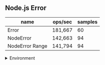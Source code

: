 ## Node.js Error

|name|ops/sec|samples|
|-|-|-|
|Error|181,667|60|
|NodeError|142,663|94|
|NodeError Range|141,794|94|


<details>
<summary>Environment</summary>

* __Machine:__ linux x64 | 2 vCPUs | 6.8GB Mem
* __Run:__ Tue Oct 10 2023 20:50:52 GMT+0000 (Coordinated Universal Time)
</details>

<!--
{"environment":{"platform":"linux","arch":"x64","cpus":2,"totalMemory":6.759754180908203},"benchmarks":"[{\"timeStamp\":1696971041166,\"currentTarget\":{\"0\":{\"name\":\"Error\",\"options\":{\"async\":false,\"defer\":false,\"delay\":0.005,\"initCount\":1,\"maxTime\":5,\"minSamples\":5,\"minTime\":0.05},\"async\":false,\"defer\":false,\"delay\":0.005,\"initCount\":1,\"maxTime\":5,\"minSamples\":5,\"minTime\":0.05,\"id\":1,\"stats\":{\"moe\":2.8123480582591493e-7,\"rme\":5.109099639603064,\"sem\":1.4348714582954843e-7,\"deviation\":0.0000011114466523853522,\"mean\":0.00000550458643722526,\"sample\":[0.0000032582476037311033,0.0000035244513348343518,0.0000033553987134126727,0.0000033357008684464455,0.000003431436667738823,0.000003347305950466388,0.000003515914827918945,0.000003336164039884207,0.0000033250477967192022,0.0000035922486973303314,0.000003440745255709231,0.0000033596959150852364,0.000003765868768092634,0.000005291743004181409,0.000005659562367320682,0.000005830866580894178,0.000006043528594403345,0.000006021206046960437,0.000006124018140881312,0.0000060335509166934705,0.0000060294595689932456,0.000006175089739466067,0.0000060214311997426826,0.000006153976648440013,0.000006044808684464458,0.000006389880990672241,0.000006031428111933097,0.000006174748793824381,0.0000060705020907044065,0.00000615351984560952,0.0000060308555162431655,0.0000061848357027983275,0.00000602743319395304,0.000006157553425538758,0.000006032643872627854,0.000006131055902219364,0.000006030887745255709,0.000006145883949823094,0.000006060383017047282,0.000006180731424895465,0.000006038607333547765,0.000006150727951109681,0.000006084545320038598,0.0000061496407848182695,0.000006091473657124478,0.00000616545313605661,0.00000601948845287874,0.000006126250434223223,0.000006037307816018012,0.000006169055580572531,0.000006058182952717916,0.000006155205339337407,0.000006131088002573175,0.000006200373496301061,0.000006047036989385654,0.000006386299774847218,0.0000060577994210357035,0.0000061661309102605344,0.000006055142618205211,0.000006165564747507237],\"variance\":1.2353136610986062e-12},\"times\":{\"cycle\":0.08556879616666667,\"elapsed\":5.372,\"period\":0.00000550458643722526,\"timeStamp\":1696971035794},\"running\":false,\"count\":15545,\"cycles\":3,\"hz\":181666.69038702166},\"1\":{\"name\":\"NodeError\",\"options\":{\"async\":false,\"defer\":false,\"delay\":0.005,\"initCount\":1,\"maxTime\":5,\"minSamples\":5,\"minTime\":0.05},\"async\":false,\"defer\":false,\"delay\":0.005,\"initCount\":1,\"maxTime\":5,\"minSamples\":5,\"minTime\":0.05,\"id\":2,\"stats\":{\"moe\":7.972836363787366e-8,\"rme\":1.1374322267673476,\"sem\":4.067773654993554e-8,\"deviation\":3.943852882368211e-7,\"mean\":0.000007009504545555789,\"sample\":[0.000008603558669541115,0.000008172262631949331,0.000008335010327733407,0.000006900215918479758,0.000008354565929565929,0.000006869447174447174,0.000006836058968058968,0.000007005211165711166,0.000006982251706251707,0.000006958705296205297,0.000007225851624351624,0.000007230342478842479,0.000008291762576271187,0.000006852768949152543,0.000008279415616104107,0.000006843021689033482,0.000006789774705164701,0.000007018161989968822,0.000006869672224481496,0.000006788202250237224,0.000007016562288193032,0.000006857146672088925,0.00000830838189456566,0.000006838659845507522,0.000006804562948909066,0.0000070417278764060165,0.000006879265618647513,0.000006810732619596152,0.00000703924786556444,0.000006914568640737227,0.000006818701314541266,0.000006980215069792655,0.000006881583005827348,0.0000068790893074942405,0.000006973506708226047,0.000007367682477300447,0.000006899268464561594,0.000006963044450467543,0.000006897127253015314,0.000006900704973573655,0.000006951430410624746,0.000006834909608348015,0.000006843786149884808,0.000007047094457243529,0.000006778153543840629,0.00000685445168722049,0.000007001274969508063,0.0000068065179563626515,0.000006868207074129287,0.000007002480959479604,0.000006821343949044586,0.000006839544382707684,0.000006995298549939016,0.000006794998780322537,0.0000068382298414419294,0.0000070474332565388265,0.000006784766906084835,0.000006828133622442066,0.0000069561464968152865,0.000006784021547635181,0.00000684495175498035,0.00000698830546144464,0.000006779210597641957,0.0000068228212494918005,0.0000069971956904729645,0.000006786135655237837,0.000006828757013145413,0.000006994607263856891,0.000006826629218051227,0.000006777367529475539,0.000007004147987532186,0.000006841956633690202,0.000006782910285946605,0.000007009202873018024,0.000006843244071012332,0.00000679516140398428,0.000007025451687220491,0.0000068922348556715,0.000006802452364819081,0.0000070257635180918825,0.000006845290418755929,0.000006780796178343949,0.000007050089578533677,0.000006905109364412522,0.000006785430952703618,0.000007018716492749696,0.000006845683561458192,0.0000068012868952432585,0.0000069913954465374715,0.000006837538690879523,0.000006782828838596016,0.000006946050277815423,0.000006832768261282016,0.000006845669873966663],\"variance\":1.5553975557764044e-13},\"times\":{\"cycle\":0.05172313404165617,\"elapsed\":5.436,\"period\":0.000007009504545555789,\"timeStamp\":1696971041180},\"running\":false,\"count\":7379,\"cycles\":3,\"hz\":142663.43555394743},\"2\":{\"name\":\"NodeError Range\",\"options\":{\"async\":false,\"defer\":false,\"delay\":0.005,\"initCount\":1,\"maxTime\":5,\"minSamples\":5,\"minTime\":0.05},\"async\":false,\"defer\":false,\"delay\":0.005,\"initCount\":1,\"maxTime\":5,\"minSamples\":5,\"minTime\":0.05,\"id\":3,\"stats\":{\"moe\":1.1371567549472063e-7,\"rme\":1.6124167547865302,\"sem\":5.801820178302073e-8,\"deviation\":5.625073362941315e-7,\"mean\":0.00000705249899922899,\"sample\":[0.000008446464130434782,0.000008278532608695653,0.000008109830209182288,0.000007098548220592231,0.000008110023337856174,0.0000070126468113975575,0.000006799402306648576,0.000006826783853459973,0.000007081358480325645,0.00000678709552238806,0.000006828981953867028,0.000007011656309362279,0.000008104507179626117,0.00000702559049038201,0.000006785911135193714,0.000006835423868870225,0.00000705856285559469,0.000006793767949065294,0.000006786710241127066,0.000007053293145489028,0.000006847832294771065,0.000006796978596586291,0.0000070542143050663784,0.000006843538065564888,0.000006796965050121918,0.000007008128962340829,0.000006845448117041452,0.00000677967949065294,0.000007015728664318613,0.000006873828366296396,0.000006794824573286372,0.0000070429436467082086,0.000006861934299647792,0.000006790679355188295,0.000007039326740720672,0.000006918206719046329,0.000006803237063126524,0.000007000664725006773,0.000006876740720671905,0.0000067866289623408285,0.000007006571118937957,0.000006865619073421837,0.000006780465321051206,0.000006972664047683555,0.000006839135600108371,0.000006866851801679762,0.000006962476971010567,0.000006893226903278245,0.000006825047006231373,0.00000693298618260634,0.000007102724735843945,0.0000072066946626930376,0.000006987633026280141,0.0000069047957193172585,0.000006827973178000542,0.000006933934299647792,0.000006826875914386345,0.000006816553237604985,0.000006939068545109727,0.000006839650365754538,0.000006844526957464102,0.000006944026551070171,0.000006852831075589271,0.0000069489305066377675,0.000011325624492007586,0.000007269401652668654,0.00000771987930100244,0.000007108698726632349,0.0000068213488214576,0.000006896261446762395,0.00000702636263885126,0.000006794851801679762,0.000006888526280140883,0.000007097102817664589,0.000006776102953129233,0.000006857706312652397,0.000007048848415063668,0.000006796773909509618,0.000006859020184231915,0.000007012191276076944,0.000008143066639577408,0.000007031653392929704,0.000006814585669781931,0.000006860285520791006,0.000007096126371393742,0.000006799076798049574,0.00000687740606799404,0.000007077854530678586,0.000006802083841256942,0.000006851630367059461,0.000007032696464851687,0.000006868425978599485,0.00000679852160368414,0.000007048909521874577],\"variance\":3.164145033847191e-13},\"times\":{\"cycle\":0.052068600111307636,\"elapsed\":5.423,\"period\":0.00000705249899922899,\"timeStamp\":1696971046617},\"running\":false,\"count\":7383,\"cycles\":3,\"hz\":141793.71030174187},\"options\":{},\"events\":{\"start\":[null],\"cycle\":[null,null],\"complete\":[null,null]},\"length\":3,\"running\":false},\"type\":\"cycle\",\"target\":{\"name\":\"Error\",\"options\":{\"async\":false,\"defer\":false,\"delay\":0.005,\"initCount\":1,\"maxTime\":5,\"minSamples\":5,\"minTime\":0.05},\"async\":false,\"defer\":false,\"delay\":0.005,\"initCount\":1,\"maxTime\":5,\"minSamples\":5,\"minTime\":0.05,\"id\":1,\"stats\":{\"moe\":2.8123480582591493e-7,\"rme\":5.109099639603064,\"sem\":1.4348714582954843e-7,\"deviation\":0.0000011114466523853522,\"mean\":0.00000550458643722526,\"sample\":[0.0000032582476037311033,0.0000035244513348343518,0.0000033553987134126727,0.0000033357008684464455,0.000003431436667738823,0.000003347305950466388,0.000003515914827918945,0.000003336164039884207,0.0000033250477967192022,0.0000035922486973303314,0.000003440745255709231,0.0000033596959150852364,0.000003765868768092634,0.000005291743004181409,0.000005659562367320682,0.000005830866580894178,0.000006043528594403345,0.000006021206046960437,0.000006124018140881312,0.0000060335509166934705,0.0000060294595689932456,0.000006175089739466067,0.0000060214311997426826,0.000006153976648440013,0.000006044808684464458,0.000006389880990672241,0.000006031428111933097,0.000006174748793824381,0.0000060705020907044065,0.00000615351984560952,0.0000060308555162431655,0.0000061848357027983275,0.00000602743319395304,0.000006157553425538758,0.000006032643872627854,0.000006131055902219364,0.000006030887745255709,0.000006145883949823094,0.000006060383017047282,0.000006180731424895465,0.000006038607333547765,0.000006150727951109681,0.000006084545320038598,0.0000061496407848182695,0.000006091473657124478,0.00000616545313605661,0.00000601948845287874,0.000006126250434223223,0.000006037307816018012,0.000006169055580572531,0.000006058182952717916,0.000006155205339337407,0.000006131088002573175,0.000006200373496301061,0.000006047036989385654,0.000006386299774847218,0.0000060577994210357035,0.0000061661309102605344,0.000006055142618205211,0.000006165564747507237],\"variance\":1.2353136610986062e-12},\"times\":{\"cycle\":0.08556879616666667,\"elapsed\":5.372,\"period\":0.00000550458643722526,\"timeStamp\":1696971035794},\"running\":false,\"count\":15545,\"cycles\":3,\"hz\":181666.69038702166},\"aborted\":false},{\"timeStamp\":1696971046616,\"currentTarget\":{\"0\":{\"name\":\"Error\",\"options\":{\"async\":false,\"defer\":false,\"delay\":0.005,\"initCount\":1,\"maxTime\":5,\"minSamples\":5,\"minTime\":0.05},\"async\":false,\"defer\":false,\"delay\":0.005,\"initCount\":1,\"maxTime\":5,\"minSamples\":5,\"minTime\":0.05,\"id\":1,\"stats\":{\"moe\":2.8123480582591493e-7,\"rme\":5.109099639603064,\"sem\":1.4348714582954843e-7,\"deviation\":0.0000011114466523853522,\"mean\":0.00000550458643722526,\"sample\":[0.0000032582476037311033,0.0000035244513348343518,0.0000033553987134126727,0.0000033357008684464455,0.000003431436667738823,0.000003347305950466388,0.000003515914827918945,0.000003336164039884207,0.0000033250477967192022,0.0000035922486973303314,0.000003440745255709231,0.0000033596959150852364,0.000003765868768092634,0.000005291743004181409,0.000005659562367320682,0.000005830866580894178,0.000006043528594403345,0.000006021206046960437,0.000006124018140881312,0.0000060335509166934705,0.0000060294595689932456,0.000006175089739466067,0.0000060214311997426826,0.000006153976648440013,0.000006044808684464458,0.000006389880990672241,0.000006031428111933097,0.000006174748793824381,0.0000060705020907044065,0.00000615351984560952,0.0000060308555162431655,0.0000061848357027983275,0.00000602743319395304,0.000006157553425538758,0.000006032643872627854,0.000006131055902219364,0.000006030887745255709,0.000006145883949823094,0.000006060383017047282,0.000006180731424895465,0.000006038607333547765,0.000006150727951109681,0.000006084545320038598,0.0000061496407848182695,0.000006091473657124478,0.00000616545313605661,0.00000601948845287874,0.000006126250434223223,0.000006037307816018012,0.000006169055580572531,0.000006058182952717916,0.000006155205339337407,0.000006131088002573175,0.000006200373496301061,0.000006047036989385654,0.000006386299774847218,0.0000060577994210357035,0.0000061661309102605344,0.000006055142618205211,0.000006165564747507237],\"variance\":1.2353136610986062e-12},\"times\":{\"cycle\":0.08556879616666667,\"elapsed\":5.372,\"period\":0.00000550458643722526,\"timeStamp\":1696971035794},\"running\":false,\"count\":15545,\"cycles\":3,\"hz\":181666.69038702166},\"1\":{\"name\":\"NodeError\",\"options\":{\"async\":false,\"defer\":false,\"delay\":0.005,\"initCount\":1,\"maxTime\":5,\"minSamples\":5,\"minTime\":0.05},\"async\":false,\"defer\":false,\"delay\":0.005,\"initCount\":1,\"maxTime\":5,\"minSamples\":5,\"minTime\":0.05,\"id\":2,\"stats\":{\"moe\":7.972836363787366e-8,\"rme\":1.1374322267673476,\"sem\":4.067773654993554e-8,\"deviation\":3.943852882368211e-7,\"mean\":0.000007009504545555789,\"sample\":[0.000008603558669541115,0.000008172262631949331,0.000008335010327733407,0.000006900215918479758,0.000008354565929565929,0.000006869447174447174,0.000006836058968058968,0.000007005211165711166,0.000006982251706251707,0.000006958705296205297,0.000007225851624351624,0.000007230342478842479,0.000008291762576271187,0.000006852768949152543,0.000008279415616104107,0.000006843021689033482,0.000006789774705164701,0.000007018161989968822,0.000006869672224481496,0.000006788202250237224,0.000007016562288193032,0.000006857146672088925,0.00000830838189456566,0.000006838659845507522,0.000006804562948909066,0.0000070417278764060165,0.000006879265618647513,0.000006810732619596152,0.00000703924786556444,0.000006914568640737227,0.000006818701314541266,0.000006980215069792655,0.000006881583005827348,0.0000068790893074942405,0.000006973506708226047,0.000007367682477300447,0.000006899268464561594,0.000006963044450467543,0.000006897127253015314,0.000006900704973573655,0.000006951430410624746,0.000006834909608348015,0.000006843786149884808,0.000007047094457243529,0.000006778153543840629,0.00000685445168722049,0.000007001274969508063,0.0000068065179563626515,0.000006868207074129287,0.000007002480959479604,0.000006821343949044586,0.000006839544382707684,0.000006995298549939016,0.000006794998780322537,0.0000068382298414419294,0.0000070474332565388265,0.000006784766906084835,0.000006828133622442066,0.0000069561464968152865,0.000006784021547635181,0.00000684495175498035,0.00000698830546144464,0.000006779210597641957,0.0000068228212494918005,0.0000069971956904729645,0.000006786135655237837,0.000006828757013145413,0.000006994607263856891,0.000006826629218051227,0.000006777367529475539,0.000007004147987532186,0.000006841956633690202,0.000006782910285946605,0.000007009202873018024,0.000006843244071012332,0.00000679516140398428,0.000007025451687220491,0.0000068922348556715,0.000006802452364819081,0.0000070257635180918825,0.000006845290418755929,0.000006780796178343949,0.000007050089578533677,0.000006905109364412522,0.000006785430952703618,0.000007018716492749696,0.000006845683561458192,0.0000068012868952432585,0.0000069913954465374715,0.000006837538690879523,0.000006782828838596016,0.000006946050277815423,0.000006832768261282016,0.000006845669873966663],\"variance\":1.5553975557764044e-13},\"times\":{\"cycle\":0.05172313404165617,\"elapsed\":5.436,\"period\":0.000007009504545555789,\"timeStamp\":1696971041180},\"running\":false,\"count\":7379,\"cycles\":3,\"hz\":142663.43555394743},\"2\":{\"name\":\"NodeError Range\",\"options\":{\"async\":false,\"defer\":false,\"delay\":0.005,\"initCount\":1,\"maxTime\":5,\"minSamples\":5,\"minTime\":0.05},\"async\":false,\"defer\":false,\"delay\":0.005,\"initCount\":1,\"maxTime\":5,\"minSamples\":5,\"minTime\":0.05,\"id\":3,\"stats\":{\"moe\":1.1371567549472063e-7,\"rme\":1.6124167547865302,\"sem\":5.801820178302073e-8,\"deviation\":5.625073362941315e-7,\"mean\":0.00000705249899922899,\"sample\":[0.000008446464130434782,0.000008278532608695653,0.000008109830209182288,0.000007098548220592231,0.000008110023337856174,0.0000070126468113975575,0.000006799402306648576,0.000006826783853459973,0.000007081358480325645,0.00000678709552238806,0.000006828981953867028,0.000007011656309362279,0.000008104507179626117,0.00000702559049038201,0.000006785911135193714,0.000006835423868870225,0.00000705856285559469,0.000006793767949065294,0.000006786710241127066,0.000007053293145489028,0.000006847832294771065,0.000006796978596586291,0.0000070542143050663784,0.000006843538065564888,0.000006796965050121918,0.000007008128962340829,0.000006845448117041452,0.00000677967949065294,0.000007015728664318613,0.000006873828366296396,0.000006794824573286372,0.0000070429436467082086,0.000006861934299647792,0.000006790679355188295,0.000007039326740720672,0.000006918206719046329,0.000006803237063126524,0.000007000664725006773,0.000006876740720671905,0.0000067866289623408285,0.000007006571118937957,0.000006865619073421837,0.000006780465321051206,0.000006972664047683555,0.000006839135600108371,0.000006866851801679762,0.000006962476971010567,0.000006893226903278245,0.000006825047006231373,0.00000693298618260634,0.000007102724735843945,0.0000072066946626930376,0.000006987633026280141,0.0000069047957193172585,0.000006827973178000542,0.000006933934299647792,0.000006826875914386345,0.000006816553237604985,0.000006939068545109727,0.000006839650365754538,0.000006844526957464102,0.000006944026551070171,0.000006852831075589271,0.0000069489305066377675,0.000011325624492007586,0.000007269401652668654,0.00000771987930100244,0.000007108698726632349,0.0000068213488214576,0.000006896261446762395,0.00000702636263885126,0.000006794851801679762,0.000006888526280140883,0.000007097102817664589,0.000006776102953129233,0.000006857706312652397,0.000007048848415063668,0.000006796773909509618,0.000006859020184231915,0.000007012191276076944,0.000008143066639577408,0.000007031653392929704,0.000006814585669781931,0.000006860285520791006,0.000007096126371393742,0.000006799076798049574,0.00000687740606799404,0.000007077854530678586,0.000006802083841256942,0.000006851630367059461,0.000007032696464851687,0.000006868425978599485,0.00000679852160368414,0.000007048909521874577],\"variance\":3.164145033847191e-13},\"times\":{\"cycle\":0.052068600111307636,\"elapsed\":5.423,\"period\":0.00000705249899922899,\"timeStamp\":1696971046617},\"running\":false,\"count\":7383,\"cycles\":3,\"hz\":141793.71030174187},\"options\":{},\"events\":{\"start\":[null],\"cycle\":[null,null],\"complete\":[null,null]},\"length\":3,\"running\":false},\"type\":\"cycle\",\"target\":{\"name\":\"NodeError\",\"options\":{\"async\":false,\"defer\":false,\"delay\":0.005,\"initCount\":1,\"maxTime\":5,\"minSamples\":5,\"minTime\":0.05},\"async\":false,\"defer\":false,\"delay\":0.005,\"initCount\":1,\"maxTime\":5,\"minSamples\":5,\"minTime\":0.05,\"id\":2,\"stats\":{\"moe\":7.972836363787366e-8,\"rme\":1.1374322267673476,\"sem\":4.067773654993554e-8,\"deviation\":3.943852882368211e-7,\"mean\":0.000007009504545555789,\"sample\":[0.000008603558669541115,0.000008172262631949331,0.000008335010327733407,0.000006900215918479758,0.000008354565929565929,0.000006869447174447174,0.000006836058968058968,0.000007005211165711166,0.000006982251706251707,0.000006958705296205297,0.000007225851624351624,0.000007230342478842479,0.000008291762576271187,0.000006852768949152543,0.000008279415616104107,0.000006843021689033482,0.000006789774705164701,0.000007018161989968822,0.000006869672224481496,0.000006788202250237224,0.000007016562288193032,0.000006857146672088925,0.00000830838189456566,0.000006838659845507522,0.000006804562948909066,0.0000070417278764060165,0.000006879265618647513,0.000006810732619596152,0.00000703924786556444,0.000006914568640737227,0.000006818701314541266,0.000006980215069792655,0.000006881583005827348,0.0000068790893074942405,0.000006973506708226047,0.000007367682477300447,0.000006899268464561594,0.000006963044450467543,0.000006897127253015314,0.000006900704973573655,0.000006951430410624746,0.000006834909608348015,0.000006843786149884808,0.000007047094457243529,0.000006778153543840629,0.00000685445168722049,0.000007001274969508063,0.0000068065179563626515,0.000006868207074129287,0.000007002480959479604,0.000006821343949044586,0.000006839544382707684,0.000006995298549939016,0.000006794998780322537,0.0000068382298414419294,0.0000070474332565388265,0.000006784766906084835,0.000006828133622442066,0.0000069561464968152865,0.000006784021547635181,0.00000684495175498035,0.00000698830546144464,0.000006779210597641957,0.0000068228212494918005,0.0000069971956904729645,0.000006786135655237837,0.000006828757013145413,0.000006994607263856891,0.000006826629218051227,0.000006777367529475539,0.000007004147987532186,0.000006841956633690202,0.000006782910285946605,0.000007009202873018024,0.000006843244071012332,0.00000679516140398428,0.000007025451687220491,0.0000068922348556715,0.000006802452364819081,0.0000070257635180918825,0.000006845290418755929,0.000006780796178343949,0.000007050089578533677,0.000006905109364412522,0.000006785430952703618,0.000007018716492749696,0.000006845683561458192,0.0000068012868952432585,0.0000069913954465374715,0.000006837538690879523,0.000006782828838596016,0.000006946050277815423,0.000006832768261282016,0.000006845669873966663],\"variance\":1.5553975557764044e-13},\"times\":{\"cycle\":0.05172313404165617,\"elapsed\":5.436,\"period\":0.000007009504545555789,\"timeStamp\":1696971041180},\"running\":false,\"count\":7379,\"cycles\":3,\"hz\":142663.43555394743},\"aborted\":false},{\"timeStamp\":1696971052040,\"currentTarget\":{\"0\":{\"name\":\"Error\",\"options\":{\"async\":false,\"defer\":false,\"delay\":0.005,\"initCount\":1,\"maxTime\":5,\"minSamples\":5,\"minTime\":0.05},\"async\":false,\"defer\":false,\"delay\":0.005,\"initCount\":1,\"maxTime\":5,\"minSamples\":5,\"minTime\":0.05,\"id\":1,\"stats\":{\"moe\":2.8123480582591493e-7,\"rme\":5.109099639603064,\"sem\":1.4348714582954843e-7,\"deviation\":0.0000011114466523853522,\"mean\":0.00000550458643722526,\"sample\":[0.0000032582476037311033,0.0000035244513348343518,0.0000033553987134126727,0.0000033357008684464455,0.000003431436667738823,0.000003347305950466388,0.000003515914827918945,0.000003336164039884207,0.0000033250477967192022,0.0000035922486973303314,0.000003440745255709231,0.0000033596959150852364,0.000003765868768092634,0.000005291743004181409,0.000005659562367320682,0.000005830866580894178,0.000006043528594403345,0.000006021206046960437,0.000006124018140881312,0.0000060335509166934705,0.0000060294595689932456,0.000006175089739466067,0.0000060214311997426826,0.000006153976648440013,0.000006044808684464458,0.000006389880990672241,0.000006031428111933097,0.000006174748793824381,0.0000060705020907044065,0.00000615351984560952,0.0000060308555162431655,0.0000061848357027983275,0.00000602743319395304,0.000006157553425538758,0.000006032643872627854,0.000006131055902219364,0.000006030887745255709,0.000006145883949823094,0.000006060383017047282,0.000006180731424895465,0.000006038607333547765,0.000006150727951109681,0.000006084545320038598,0.0000061496407848182695,0.000006091473657124478,0.00000616545313605661,0.00000601948845287874,0.000006126250434223223,0.000006037307816018012,0.000006169055580572531,0.000006058182952717916,0.000006155205339337407,0.000006131088002573175,0.000006200373496301061,0.000006047036989385654,0.000006386299774847218,0.0000060577994210357035,0.0000061661309102605344,0.000006055142618205211,0.000006165564747507237],\"variance\":1.2353136610986062e-12},\"times\":{\"cycle\":0.08556879616666667,\"elapsed\":5.372,\"period\":0.00000550458643722526,\"timeStamp\":1696971035794},\"running\":false,\"count\":15545,\"cycles\":3,\"hz\":181666.69038702166},\"1\":{\"name\":\"NodeError\",\"options\":{\"async\":false,\"defer\":false,\"delay\":0.005,\"initCount\":1,\"maxTime\":5,\"minSamples\":5,\"minTime\":0.05},\"async\":false,\"defer\":false,\"delay\":0.005,\"initCount\":1,\"maxTime\":5,\"minSamples\":5,\"minTime\":0.05,\"id\":2,\"stats\":{\"moe\":7.972836363787366e-8,\"rme\":1.1374322267673476,\"sem\":4.067773654993554e-8,\"deviation\":3.943852882368211e-7,\"mean\":0.000007009504545555789,\"sample\":[0.000008603558669541115,0.000008172262631949331,0.000008335010327733407,0.000006900215918479758,0.000008354565929565929,0.000006869447174447174,0.000006836058968058968,0.000007005211165711166,0.000006982251706251707,0.000006958705296205297,0.000007225851624351624,0.000007230342478842479,0.000008291762576271187,0.000006852768949152543,0.000008279415616104107,0.000006843021689033482,0.000006789774705164701,0.000007018161989968822,0.000006869672224481496,0.000006788202250237224,0.000007016562288193032,0.000006857146672088925,0.00000830838189456566,0.000006838659845507522,0.000006804562948909066,0.0000070417278764060165,0.000006879265618647513,0.000006810732619596152,0.00000703924786556444,0.000006914568640737227,0.000006818701314541266,0.000006980215069792655,0.000006881583005827348,0.0000068790893074942405,0.000006973506708226047,0.000007367682477300447,0.000006899268464561594,0.000006963044450467543,0.000006897127253015314,0.000006900704973573655,0.000006951430410624746,0.000006834909608348015,0.000006843786149884808,0.000007047094457243529,0.000006778153543840629,0.00000685445168722049,0.000007001274969508063,0.0000068065179563626515,0.000006868207074129287,0.000007002480959479604,0.000006821343949044586,0.000006839544382707684,0.000006995298549939016,0.000006794998780322537,0.0000068382298414419294,0.0000070474332565388265,0.000006784766906084835,0.000006828133622442066,0.0000069561464968152865,0.000006784021547635181,0.00000684495175498035,0.00000698830546144464,0.000006779210597641957,0.0000068228212494918005,0.0000069971956904729645,0.000006786135655237837,0.000006828757013145413,0.000006994607263856891,0.000006826629218051227,0.000006777367529475539,0.000007004147987532186,0.000006841956633690202,0.000006782910285946605,0.000007009202873018024,0.000006843244071012332,0.00000679516140398428,0.000007025451687220491,0.0000068922348556715,0.000006802452364819081,0.0000070257635180918825,0.000006845290418755929,0.000006780796178343949,0.000007050089578533677,0.000006905109364412522,0.000006785430952703618,0.000007018716492749696,0.000006845683561458192,0.0000068012868952432585,0.0000069913954465374715,0.000006837538690879523,0.000006782828838596016,0.000006946050277815423,0.000006832768261282016,0.000006845669873966663],\"variance\":1.5553975557764044e-13},\"times\":{\"cycle\":0.05172313404165617,\"elapsed\":5.436,\"period\":0.000007009504545555789,\"timeStamp\":1696971041180},\"running\":false,\"count\":7379,\"cycles\":3,\"hz\":142663.43555394743},\"2\":{\"name\":\"NodeError Range\",\"options\":{\"async\":false,\"defer\":false,\"delay\":0.005,\"initCount\":1,\"maxTime\":5,\"minSamples\":5,\"minTime\":0.05},\"async\":false,\"defer\":false,\"delay\":0.005,\"initCount\":1,\"maxTime\":5,\"minSamples\":5,\"minTime\":0.05,\"id\":3,\"stats\":{\"moe\":1.1371567549472063e-7,\"rme\":1.6124167547865302,\"sem\":5.801820178302073e-8,\"deviation\":5.625073362941315e-7,\"mean\":0.00000705249899922899,\"sample\":[0.000008446464130434782,0.000008278532608695653,0.000008109830209182288,0.000007098548220592231,0.000008110023337856174,0.0000070126468113975575,0.000006799402306648576,0.000006826783853459973,0.000007081358480325645,0.00000678709552238806,0.000006828981953867028,0.000007011656309362279,0.000008104507179626117,0.00000702559049038201,0.000006785911135193714,0.000006835423868870225,0.00000705856285559469,0.000006793767949065294,0.000006786710241127066,0.000007053293145489028,0.000006847832294771065,0.000006796978596586291,0.0000070542143050663784,0.000006843538065564888,0.000006796965050121918,0.000007008128962340829,0.000006845448117041452,0.00000677967949065294,0.000007015728664318613,0.000006873828366296396,0.000006794824573286372,0.0000070429436467082086,0.000006861934299647792,0.000006790679355188295,0.000007039326740720672,0.000006918206719046329,0.000006803237063126524,0.000007000664725006773,0.000006876740720671905,0.0000067866289623408285,0.000007006571118937957,0.000006865619073421837,0.000006780465321051206,0.000006972664047683555,0.000006839135600108371,0.000006866851801679762,0.000006962476971010567,0.000006893226903278245,0.000006825047006231373,0.00000693298618260634,0.000007102724735843945,0.0000072066946626930376,0.000006987633026280141,0.0000069047957193172585,0.000006827973178000542,0.000006933934299647792,0.000006826875914386345,0.000006816553237604985,0.000006939068545109727,0.000006839650365754538,0.000006844526957464102,0.000006944026551070171,0.000006852831075589271,0.0000069489305066377675,0.000011325624492007586,0.000007269401652668654,0.00000771987930100244,0.000007108698726632349,0.0000068213488214576,0.000006896261446762395,0.00000702636263885126,0.000006794851801679762,0.000006888526280140883,0.000007097102817664589,0.000006776102953129233,0.000006857706312652397,0.000007048848415063668,0.000006796773909509618,0.000006859020184231915,0.000007012191276076944,0.000008143066639577408,0.000007031653392929704,0.000006814585669781931,0.000006860285520791006,0.000007096126371393742,0.000006799076798049574,0.00000687740606799404,0.000007077854530678586,0.000006802083841256942,0.000006851630367059461,0.000007032696464851687,0.000006868425978599485,0.00000679852160368414,0.000007048909521874577],\"variance\":3.164145033847191e-13},\"times\":{\"cycle\":0.052068600111307636,\"elapsed\":5.423,\"period\":0.00000705249899922899,\"timeStamp\":1696971046617},\"running\":false,\"count\":7383,\"cycles\":3,\"hz\":141793.71030174187},\"options\":{},\"events\":{\"start\":[null],\"cycle\":[null,null],\"complete\":[null,null]},\"length\":3,\"running\":false},\"type\":\"cycle\",\"target\":{\"name\":\"NodeError Range\",\"options\":{\"async\":false,\"defer\":false,\"delay\":0.005,\"initCount\":1,\"maxTime\":5,\"minSamples\":5,\"minTime\":0.05},\"async\":false,\"defer\":false,\"delay\":0.005,\"initCount\":1,\"maxTime\":5,\"minSamples\":5,\"minTime\":0.05,\"id\":3,\"stats\":{\"moe\":1.1371567549472063e-7,\"rme\":1.6124167547865302,\"sem\":5.801820178302073e-8,\"deviation\":5.625073362941315e-7,\"mean\":0.00000705249899922899,\"sample\":[0.000008446464130434782,0.000008278532608695653,0.000008109830209182288,0.000007098548220592231,0.000008110023337856174,0.0000070126468113975575,0.000006799402306648576,0.000006826783853459973,0.000007081358480325645,0.00000678709552238806,0.000006828981953867028,0.000007011656309362279,0.000008104507179626117,0.00000702559049038201,0.000006785911135193714,0.000006835423868870225,0.00000705856285559469,0.000006793767949065294,0.000006786710241127066,0.000007053293145489028,0.000006847832294771065,0.000006796978596586291,0.0000070542143050663784,0.000006843538065564888,0.000006796965050121918,0.000007008128962340829,0.000006845448117041452,0.00000677967949065294,0.000007015728664318613,0.000006873828366296396,0.000006794824573286372,0.0000070429436467082086,0.000006861934299647792,0.000006790679355188295,0.000007039326740720672,0.000006918206719046329,0.000006803237063126524,0.000007000664725006773,0.000006876740720671905,0.0000067866289623408285,0.000007006571118937957,0.000006865619073421837,0.000006780465321051206,0.000006972664047683555,0.000006839135600108371,0.000006866851801679762,0.000006962476971010567,0.000006893226903278245,0.000006825047006231373,0.00000693298618260634,0.000007102724735843945,0.0000072066946626930376,0.000006987633026280141,0.0000069047957193172585,0.000006827973178000542,0.000006933934299647792,0.000006826875914386345,0.000006816553237604985,0.000006939068545109727,0.000006839650365754538,0.000006844526957464102,0.000006944026551070171,0.000006852831075589271,0.0000069489305066377675,0.000011325624492007586,0.000007269401652668654,0.00000771987930100244,0.000007108698726632349,0.0000068213488214576,0.000006896261446762395,0.00000702636263885126,0.000006794851801679762,0.000006888526280140883,0.000007097102817664589,0.000006776102953129233,0.000006857706312652397,0.000007048848415063668,0.000006796773909509618,0.000006859020184231915,0.000007012191276076944,0.000008143066639577408,0.000007031653392929704,0.000006814585669781931,0.000006860285520791006,0.000007096126371393742,0.000006799076798049574,0.00000687740606799404,0.000007077854530678586,0.000006802083841256942,0.000006851630367059461,0.000007032696464851687,0.000006868425978599485,0.00000679852160368414,0.000007048909521874577],\"variance\":3.164145033847191e-13},\"times\":{\"cycle\":0.052068600111307636,\"elapsed\":5.423,\"period\":0.00000705249899922899,\"timeStamp\":1696971046617},\"running\":false,\"count\":7383,\"cycles\":3,\"hz\":141793.71030174187},\"aborted\":false}]"}-->

